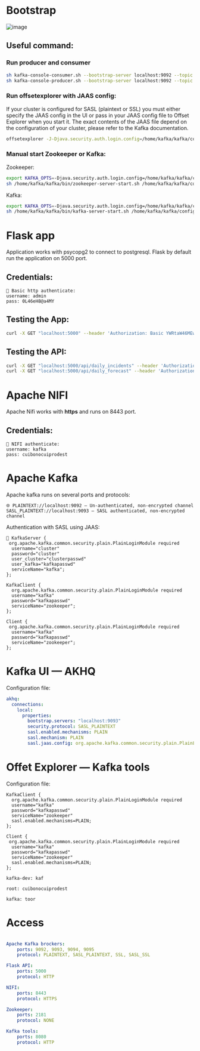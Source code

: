 # Bootstrap

![image](https://user-images.githubusercontent.com/109636425/217402180-9f633569-14c1-4e41-8df1-d63786a48189.png)

## Useful command:

### Run producer and consumer

```bash
sh kafka-console-consumer.sh --bootstrap-server localhost:9092 --topic nifi-test-01 
sh kafka-console-producer.sh --bootstrap-server localhost:9092 --topic nifi-test-01 
```

### Run offsetexplorer with JAAS config:

If your cluster is configured for SASL (plaintext or SSL) you must either specify the JAAS config in the UI or pass in your JAAS config file to Offset Explorer when you start it. The exact contents of the JAAS file depend on the configuration of your cluster, please refer to the Kafka documentation.

```bash
offsetexplorer -J-Djava.security.auth.login.config=/home/kafka/kafka/config/client.conf
```

### Manual start Zookeeper or Kafka:

Zookeeper:

```bash
export KAFKA_OPTS=-Djava.security.auth.login.config=/home/kafka/kafka/config/zookeeper_jaas.con
sh /home/kafka/kafka/bin/zookeeper-server-start.sh /home/kafka/kafka/config/zookeeper.properties
```

Kafka:

```bash
export KAFKA_OPTS=-Djava.security.auth.login.config=/home/kafka/kafka/config/kafka_jaas.conf
sh /home/kafka/kafka/bin/kafka-server-start.sh /home/kafka/kafka/config/kafka_server_sasl.properties
```

# Flask app

Application works with psycopg2 to connect to postgresql. Flask by default run the application on 5000 port. 

## Credentials:

```
🔑 Basic http authenticate:
username: admin
pass: 0L46eH8@a4MY

```

## Testing the App:

```bash
curl -X GET "localhost:5000" --header 'Authorization: Basic YWRtaW46MEw0NmVIOEBhNE1Z'
```

## Testing the API:

```bash
curl -X GET "localhost:5000/api/daily_incidents" --header 'Authorization: Basic YWRtaW46MEw0NmVIOEBhNE1Z'
curl -X GET "localhost:5000/api/daily_forecast" --header 'Authorization: Basic YWRtaW46MEw0NmVIOEBhNE1Z'
```

# Apache NIFI

Apache Nifi works with **https** and runs on 8443 port.

## Credentials:

```
🔑 NIFI authenticate:
username: kafka
pass: cuibonocuiprodest
```
# Apache Kafka

Apache kafka runs on several ports and protocols:

```
🌐 PLAINTEXT://localhost:9092 — Un-authenticated, non-encrypted channel
SASL_PLAINTEXT://localhost:9093 — SASL authenticated, non-encrypted channel
```

Authentication with SASL using JAAS:

```
🔑 KafkaServer {
 org.apache.kafka.common.security.plain.PlainLoginModule required
  username="cluster"
  password="cluster"
  user_cluster="clusterpasswd"
  user_kafka="kafkapasswd"
  serviceName="kafka";
};

KafkaClient {
  org.apache.kafka.common.security.plain.PlainLoginModule required
  username="kafka"  
  password="kafkapasswd"
  serviceName="zookeeper";
};

Client {
 org.apache.kafka.common.security.plain.PlainLoginModule required  
  username="kafka"  
  password="kafkapasswd"
  serviceName="zookeeper";
};
```

# Kafka UI — AKHQ

Configuration file:

```yaml
akhq:
  connections:
    local:
      properties:
        bootstrap.servers: "localhost:9093"
        security.protocol: SASL_PLAINTEXT
        sasl.enabled.mechanisms: PLAIN
        sasl.mechanism: PLAIN
        sasl.jaas.config: org.apache.kafka.common.security.plain.PlainLoginModule required username="kafka" password="kafkapasswd";
```

# Offet Explorer — Kafka tools

Configuration file:
```
KafkaClient {
  org.apache.kafka.common.security.plain.PlainLoginModule required
  username="kafka"  
  password="kafkapasswd"
  serviceName="zookeeper"
  sasl.enabled.mechanisms=PLAIN;
};

Client {
 org.apache.kafka.common.security.plain.PlainLoginModule required  
  username="kafka"  
  password="kafkapasswd"
  serviceName="zookeeper"
  sasl.enabled.mechanisms=PLAIN;
};
```


```
kafka-dev: kaf

root: cuibonocuiprodest

kafka: toor
```
# Access

```yaml

Apache Kafka brockers:
    ports: 9092, 9093, 9094, 9095
    protocol: PLAINTEXT, SASL_PLAINTEXT, SSL, SASL_SSL

Flask API:
    ports: 5000
    protocol: HTTP

NIFI:
    ports: 8443
    protocol: HTTPS

Zookeeper:
    ports: 2181
    protocol: NONE

Kafka tools:
    ports: 8080
    protocol: HTTP
```
